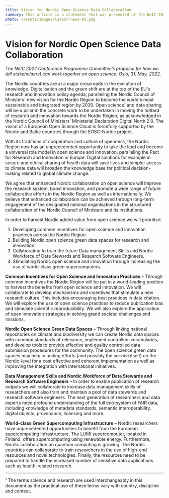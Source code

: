 ```yaml
---
title: Vision for Nordic Open Science Data Collaboration
summary: This article is a statement that was presented at the NeIC 2022 Conference on Tuesday, 31 May 2022. The statement is the Conference Programme Committee’s proposal for how we, NeIC and all its stakeholders, can work together on open science.
photo: /assets/images/latest-news-83.png
---
```


Vision for Nordic Open Science Data Collaboration
===========================

*The NeIC 2022 Conference Programme Committee’s proposal for how we (all stakeholders) can work together on open science. Oslo, 31. May, 2022.*

The Nordic countries are at a major crossroads in the evolution of knowledge. Digitalisation and the green shift are at the top of the EU's research and innovation policy agenda, paralleling the Nordic Council of Ministers' new vision for the Nordic Region to become the world's most sustainable and integrated region by 2030. Open science¹ and data sharing will be a pillar in the concrete work to be undertaken in moving the hotbed of research and innovation towards the Nordic Region, as acknowledged in the Nordic Council of Ministers’ Ministerial Declaration Digital North 2.0. The vision of a European Open Science Cloud is forcefully supported by the Nordic and Baltic countries through the EOSC-Nordic project. 

With its traditions of cooperation and culture of openness, the Nordic Region now has an unprecedented opportunity to take the lead and become a universal role model in open science and innovation, paralleling the Pact for Research and Innovation in Europe. Digital solutions for example in secure and ethical sharing of health data will save lives and simpler access to climate data will broaden the knowledge base for political decision-making related to global climate change.

We agree that enhanced Nordic collaboration on open science will improve the research system, boost innovation, and promote a wide range of future collaborative efforts in the Nordic Region as well as internationally. We believe that enhanced collaboration can be achieved through long-term engagement of the designated national organisations in the structured collaboration of the Nordic Council of Ministers and its institutions.

In order to harvest Nordic added value from open science we will prioritise: 

1.	Developing common incentives for open science and innovation practices across the Nordic Region.
2.	Building Nordic open science green data spaces for research and innovation.
3.	Collaborating to train the future Data management Skills and Nordic Workforce of Data Stewards and Research Software Engineers.
4.	Stimulating Nordic open science and innovation through increasing the use of world-class green supercomputers.

**Common Incentives for Open Science and Innovation Practices** – Through common incentives the Nordic Region will be put in a world-leading position to harvest the benefits from open science and innovation. We will collaborate to develop mechanisms and incentives that stimulate a new research culture. This includes encouraging best practices in data citation. We will explore the use of open science practices to reduce publication bias and stimulate scientific reproducibility. We will also explore the application of open innovation strategies in solving grand societal challenges and missions.

**Nordic Open Science Green Data Spaces** – Through linking national repositories on climate and biodiversity we can create Nordic data spaces with common standards of relevance, implement controlled-vocabularies, and develop tools to provide effective and quality controlled data submission procedures for the community. The open science green data spaces may help in uniting efforts (and possibly the service itself) on the Nordic-level for a cost effective and coherent implementation as well as improving the integration with international initiatives. 

**Data Management Skills and Nordic Workforce of Data Stewards and Research Software Engineers** – In order to enable publication of research outputs we will collaborate to increase data management skills of researchers and also train and maintain a pool of data stewards and research software engineers.  The next generation of researchers and data experts need profound understanding of the full eco-system of FAIR data, including knowledge of metadata standards, semantic interoperability, digital objects, provenance, licensing and more. 

**World-class Green Supercomputing Infrastructure** – Nordic researchers have unprecedented opportunities to benefit from the European supercomputing infrastructure. The LUMI supercomputer, located in Finland, offers supercomputing using renewable energy. Furthermore, Nordic collaboration on quantum computing is growing. The Nordic countries can collaborate to train researchers in the use of high-end resources and novel technologies. Finally, the resources need to be prepared to handle the increased number of sensitive data applications such as health-related research.  

------
¹ The terms science and research are used interchangeably in this document as the practical use of these terms vary with country, discipline and context.  
